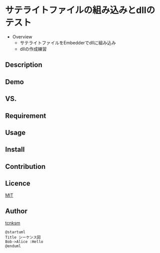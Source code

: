 サテライトファイルの組み込みとdllのテスト
====

- Overview
   - サテライトファイルをEmbedderでdllに組み込み
   - dllの作成練習

## Description

## Demo

## VS. 

## Requirement

## Usage

## Install

## Contribution

## Licence

[MIT](https://github.com/tcnksm/tool/blob/master/LICENCE)

## Author

[tcnksm](https://github.com/tcnksm)

```plantuml
@startuml
Title シーケンス図
Bob->Alice :Hello
@enduml
